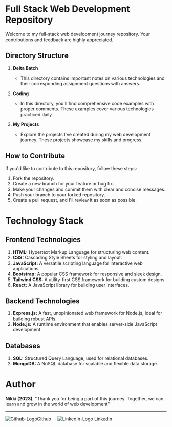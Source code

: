 # Full Stack Web Development Repository

Welcome to my full-stack web development journey repository. Your contributions and feedback are highly appreciated.

## Directory Structure

1. **Delta Batch**
    - This directory contains important notes on various technologies and their corresponding assignment questions with answers.

2. **Coding**
    - In this directory, you'll find comprehensive code examples with proper comments. These examples cover various technologies practiced daily.

3. **My Projects**
    - Explore the projects I've created during my web development journey. These projects showcase my skills and progress.

## How to Contribute

If you'd like to contribute to this repository, follow these steps:
1. Fork the repository.
2. Create a new branch for your feature or bug fix.
3. Make your changes and commit them with clear and concise messages.
4. Push your branch to your forked repository.
5. Create a pull request, and I'll review it as soon as possible.

# Technology Stack

## Frontend Technologies
1. **HTML:** Hypertext Markup Language for structuring web content.
2. **CSS:** Cascading Style Sheets for styling and layout.
3. **JavaScript:** A versatile scripting language for interactive web applications.
4. **Bootstrap:** A popular CSS framework for responsive and sleek design.
5. **Tailwind CSS:** A utility-first CSS framework for building custom designs.
6. **React:** A JavaScript library for building user interfaces.

## Backend Technologies
1. **Express.js:** A fast, unopinionated web framework for Node.js, ideal for building robust APIs.
2. **Node.js:** A runtime environment that enables server-side JavaScript development.

## Databases
1. **SQL:** Structured Query Language, used for relational databases.
2. **MongoDB:** A NoSQL database for scalable and flexible data storage.

# Author 
**Nikki (2023)**, "Thank you for being a part of this journey. Together, we can learn and grow in the world of web development"  

<hr>  

![Github-Logo](https://github.com/i-am-nikki/Full_Stack_Web_Dev_Repo/assets/80262080/c0465f16-2e6a-4bce-9b13-d030072c5a55)[Github](https://github.com/i-am-nikki/) &nbsp; &nbsp; ![LinkedIn-Logo](https://github.com/i-am-nikki/Full_Stack_Web_Dev_Repo/assets/80262080/2e4698f9-b01a-413b-935e-e56c8fdec259) [LinkedIn](https://www.linkedin.com/in/i-am-nikki/)  
